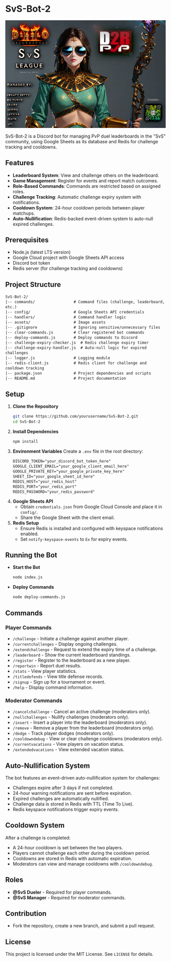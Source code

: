 # SvS-Bot-2

![SvS League Banner](./assets/SvS_D2RPvP1.png)

SvS-Bot-2 is a Discord bot for managing PvP duel leaderboards in the "SvS" community, using Google Sheets as its database and Redis for challenge tracking and cooldowns.

## Features

- **Leaderboard System**: View and challenge others on the leaderboard.
- **Game Management**: Register for events and report match outcomes.
- **Role-Based Commands**: Commands are restricted based on assigned roles.
- **Challenge Tracking**: Automatic challenge expiry system with notifications.
- **Cooldown System**: 24-hour cooldown periods between player matchups.
- **Auto-Nullification**: Redis-backed event-driven system to auto-null expired challenges.

## Prerequisites

- Node.js (latest LTS version)
- Google Cloud project with Google Sheets API access
- Discord bot token
- Redis server (for challenge tracking and cooldowns)

## Project Structure

```
SvS-Bot-2/
|-- commands/                 # Command files (challenge, leaderboard, etc.)
|-- config/                   # Google Sheets API credentials
|-- handlers/                 # Command handler logic
|-- assets/                   # Image assets
|-- .gitignore                # Ignoring sensitive/unnecessary files
|-- clear-commands.js         # Clear registered bot commands
|-- deploy-commands.js        # Deploy commands to Discord
|-- challenge-expiry-checker.js  # Redis challenge expiry timer
|-- challenge-expiry-handler.js  # Auto-null logic for expired challenges
|-- logger.js                 # Logging module
|-- redis-client.js           # Redis client for challenge and cooldown tracking 
|-- package.json              # Project dependencies and scripts
|-- README.md                 # Project documentation
```

## Setup

1. **Clone the Repository**
   ```sh
   git clone https://github.com/yourusername/SvS-Bot-2.git
   cd SvS-Bot-2
   ```
2. **Install Dependencies**
   ```sh
   npm install
   ```
3. **Environment Variables** Create a `.env` file in the root directory:
   ```
   DISCORD_TOKEN="your_discord_bot_token_here"
   GOOGLE_CLIENT_EMAIL="your_google_client_email_here"
   GOOGLE_PRIVATE_KEY="your_google_private_key_here"
   SHEET_ID="your_google_sheet_id_here"
   REDIS_HOST="your_redis_host"
   REDIS_PORT="your_redis_port"
   REDIS_PASSWORD="your_redis_password"
   ```
4. **Google Sheets API**
   - Obtain `credentials.json` from Google Cloud Console and place it in `config/`.
   - Share the Google Sheet with the client email.
5. **Redis Setup**
   - Ensure Redis is installed and configured with keyspace notifications enabled.
   - Set `notify-keyspace-events` to `Ex` for expiry events.

## Running the Bot

- **Start the Bot**
  ```sh
  node index.js
  ```
- **Deploy Commands**
  ```sh
  node deploy-commands.js
  ```

## Commands

### Player Commands
- `/challenge` - Initiate a challenge against another player.
- `/currentchallenges` - Display ongoing challenges.
- `/extendchallenge` - Request to extend the expiry time of a challenge.
- `/leaderboard` - Show the current leaderboard standings.
- `/register` - Register to the leaderboard as a new player.
- `/reportwin` - Report duel results.
- `/stats` - View player statistics.
- `/titledefends` - View title defense records.
- `/signup` - Sign up for a tournament or event.
- `/help` - Display command information.

### Moderator Commands
- `/cancelchallenge` - Cancel an active challenge (moderators only).
- `/nullchallenges` - Nullify challenges (moderators only).
- `/insert` - Insert a player into the leaderboard (moderators only).
- `/remove` - Remove a player from the leaderboard (moderators only).
- `/dodge` - Track player dodges (moderators only).
- `/cooldowndebug` - View or clear challenge cooldowns (moderators only).
- `/currentvacations` - View players on vacation status.
- `/extendedvacations` - View extended vacation status.

## Auto-Nullification System

The bot features an event-driven auto-nullification system for challenges:

- Challenges expire after 3 days if not completed.
- 24-hour warning notifications are sent before expiration.
- Expired challenges are automatically nullified.
- Challenge data is stored in Redis with TTL (Time To Live).
- Redis keyspace notifications trigger expiry events.

## Cooldown System

After a challenge is completed:

- A 24-hour cooldown is set between the two players.
- Players cannot challenge each other during the cooldown period.
- Cooldowns are stored in Redis with automatic expiration.
- Moderators can view and manage cooldowns with `/cooldowndebug`.

## Roles

- **@SvS Dueler** - Required for player commands.
- **@SvS Manager** - Required for moderator commands.

## Contribution

- Fork the repository, create a new branch, and submit a pull request.

## License

This project is licensed under the MIT License. See `LICENSE` for details.